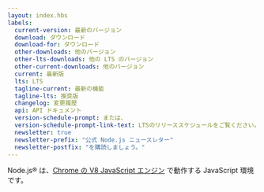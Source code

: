 ```yaml
---
layout: index.hbs
labels:
  current-version: 最新のバージョン
  download: ダウンロード
  download-for: ダウンロード
  other-downloads: 他のバージョン
  other-lts-downloads: 他の LTS のバージョン
  other-current-downloads: 他のバージョン
  current: 最新版
  lts: LTS
  tagline-current: 最新の機能
  tagline-lts: 推奨版
  changelog: 変更履歴
  api: API ドキュメント
  version-schedule-prompt: または、
  version-schedule-prompt-link-text: LTSのリリーススケジュールをご覧ください。
  newsletter: true
  newsletter-prefix: "公式 Node.js ニュースレター"
  newsletter-postfix: "を購読しましょう。"
---
```


Node.js® は、[Chrome の V8 JavaScript エンジン](https://v8.dev/) で動作する JavaScript 環境です。
